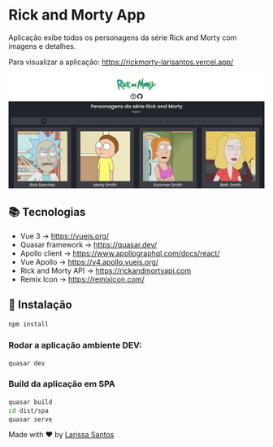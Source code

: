 # Rick and Morty App

Aplicação exibe todos os personagens da série Rick and Morty com imagens e detalhes.

Para visualizar a aplicação: https://rickmorty-larisantos.vercel.app/

![imagem](https://github.com/LariMoro20/RickMortyApp/blob/main/screenshot.png)

## :books: Tecnologias

- Vue 3 -> https://vuejs.org/
- Quasar framework -> https://quasar.dev/
- Apollo client -> https://www.apollographql.com/docs/react/
- Vue Apollo -> https://v4.apollo.vuejs.org/
- Rick and Morty API -> https://rickandmortyapi.com
- Remix Icon -> https://remixicon.com/

## :hammer: Instalação

```bash
npm install
```

### Rodar a aplicação ambiente DEV:

```bash
quasar dev
```

### Build da aplicação em SPA

```bash
quasar build
cd dist/spa
quasar serve
```

Made with :heart: by [Larissa Santos](https://larissa-santos.vercel.app/)
